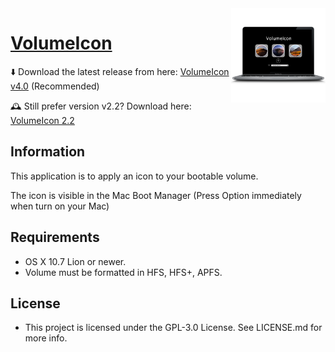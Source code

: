 <img align="right" width="30%" src="https://github.com/Minh-Ton/VolumeIcon/raw/master/XcodeProject/v3/AppIconPNG.png">

# [VolumeIcon](https://github.com/Minh-Ton/VolumeIcon)

⬇️ Download the latest release from here: [VolumeIcon v4.0](https://github.com/Minh-Ton/VolumeIcon/releases/download/v4.0.0/VolumeIcon.zip) (Recommended)

🕰 Still prefer version v2.2? Download here: [VolumeIcon 2.2](https://github.com/Minh-Ton/VolumeIcon/releases/download/v2.2.0/VolumeIcon.zip)

## Information

This application is to apply an icon to your bootable volume.

The icon is visible in the Mac Boot Manager (Press Option immediately when turn on your Mac)

## Requirements

- OS X 10.7 Lion or newer. 
- Volume must be formatted in HFS, HFS+, APFS.

## License

- This project is licensed under the GPL-3.0 License. See LICENSE.md for more info. 
